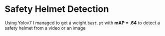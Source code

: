 # Safety Helmet Detection
Using Yolov7 I managed to get a weight `best.pt` with **mAP = .64** to detect a safety helmet from a video or an image
